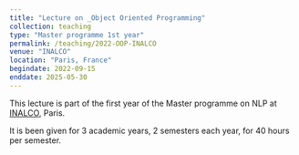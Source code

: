 ```yaml
---
title: "Lecture on _Object Oriented Programming"
collection: teaching
type: "Master programme 1st year"
permalink: /teaching/2022-OOP-INALCO
venue: "INALCO"
location: "Paris, France"
begindate: 2022-09-15
enddate: 2025-05-30
---
```


This lecture is part of the first year of the Master programme on NLP at
[INALCO](https://www.inalco.fr), Paris. 

It is been given for 3 academic years, 2 semesters each year, for 40 hours per semester.
